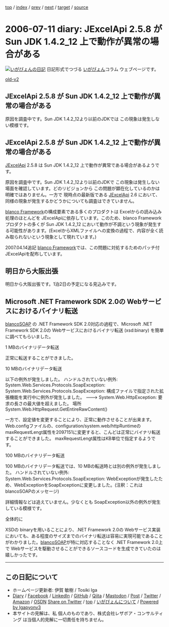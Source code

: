 [top](../index.html) 
 / [index](index.html) 
 / [prev](ig060710.html) 
 / [next](ig060713.html) 
 / [target](https://www.igapyon.jp/igapyon/diary/2006/ig060711.html) 
 / [source](https://github.com/igapyon/diary/blob/master/2006/ig060711.src.md) 

2006-07-11 diary: JExcelApi 2.5.8 が Sun JDK 1.4.2_12 上で動作が異常の場合がある
=====================================================================================================
[![いがぴょんの日記](https://www.igapyon.jp/igapyon/diary/images/iga202308_128.jpg "いがぴょん")](https://www.igapyon.jp/igapyon/diary/memo/memoigapyon.html) 日記形式でつづる [いがぴょん](https://www.igapyon.jp/igapyon/diary/memo/memoigapyon.html)コラム ウェブページです。

[old-v2](ig060711-orig.html)

## JExcelApi 2.5.8 が Sun JDK 1.4.2_12 上で動作が異常の場合がある

原因を調査中です。Sun JDK 1.4.2_12より以前のJDKでは この現象は発生しない模様です。


## JExcelApi 2.5.8 が Sun JDK 1.4.2_12 上で動作が異常の場合がある

[JExcelApi](https://www.igapyon.jp/igapyon/diary/keyword/jexcelapi.html) 2.5.8 は Sun JDK 1.4.2_12 上で動作が異常である場合があるようです。

原因を調査中です。Sun JDK 1.4.2_12より以前のJDKで この現象は発生しない場面を確認しています。どのリビジョンから この問題が顕在化しているのかは明確ではありません。一方で 現時点の最新版である [JExcelApi](https://www.igapyon.jp/igapyon/diary/keyword/jexcelapi.html) 2.6 において、同様の現象が発生するかどうかについても調査はできていません。

[blanco Framework](https://www.igapyon.jp/blanco/blanco.ja.html)の構成要素である多くのプロダクトは Excelからの読み込み処理のほとんどを JExcelApiに依存しています。このため、blanco
Frameworkプロダクトの多くが Sun JDK 1.4.2_12 において動作が不調という現象が発生する可能性があります。(ExcelからXMLファイルへの変換の過程で、内容が全く読み取られないという現象として現れています。)

2007.04.14追記 [blanco Framework](https://www.igapyon.jp/blanco/blanco.ja.html)では、この問題に対処するためのパッチ付 JExcelApiを配布しています。

## 明日から大阪出張

明日から大阪出張です。1泊2日の予定になる見込みです。

## Microsoft .NET Framework SDK 2.0の Webサービスにおけるバイナリ転送

[blancoSOAP](https://www.igapyon.jp/blanco/blancosoap.html) の .NET Framework SDK 2.0対応の過程で、Microsoft .NET
Framework SDK 2.0の Webサービスにおけるバイナリ転送 (xsd:binary) を簡単に調べてもらいました。

1 MBのバイナリデータ転送

正常に転送することができました。

10 MBのバイナリデータ転送

以下の例外が発生しました。
ハンドルされていない例外: System.Web.Services.Protocols.SoapException: System.Web.Services.Protocols.SoapException:
      構成ファイルで指定された拡張機能を実行中に例外が発生しました。 ---> System.Web.HttpException: 要求の長さの最大値を超えました。
      場所 System.Web.HttpRequest.GetEntireRawContent()

一方で、設定値を変更することにより、正常に動作させることが出来ます。
Web.configファイルの、configuration/system.web/httpRuntimeのmaxRequestLengt属性を2097151に変更すると、こんどは正常にバイナリ転送することができました。
maxRequestLengt属性はKB単位で指定するようです。

100 MBのバイナリデータ転送

100 MBのバイナリデータ転送では、10 MBの転送時とは別の例外が発生しました。
ハンドルされていない例外: System.Web.Services.Protocols.SoapException: WebExceptionが発生したため、WebExceptionをSoapExceptionに変更しました。(注釈：これは
      blancoSOAPのメッセージ)

詳細情報などは追えていません。少なくとも SoapException以外の例外が発生している模様です。

全体的に

XSDの binaryを用いることにより、.NET Framework 2.0の Webサービス実装においても、ある程度のサイズまでのバイナリ転送は容易に実現可能であることがわかりました。[blancoSOAP](https://www.igapyon.jp/blanco/blancosoap.html)が特に対応することなく .NET Framework 2.0上で Webサービスを駆動させることができるソースコードを生成できていたのは嬉しかったです。


----------------------------------------------------------------------------------------------------

## この日記について

* ホームページ更新者: 伊賀 敏樹 / Tosiki Iga
* [Diary](https://www.igapyon.jp/igapyon/diary/) / [Facebook](https://www.facebook.com/igapyon) / [LinkedIn](https://www.linkedin.com/in/toshikiiga) / [GitHub](https://github.com/igapyon) / [Qiita](https://qiita.com/igapyon) / [Mastodon](https://social.vivaldi.net/@igapyon) / [Post](https://post.news/igapyon) / [Twitter](https://twitter.com/ToshikiIga) / [Amazon](https://www.amazon.co.jp/%E4%BC%8A%E8%B3%80-%E6%95%8F%E6%A8%B9/e/B004LTQWCQ) / [OSDN](https://ja.osdn.net/users/iga/)
[Share on Twitter](https://twitter.com/intent/tweet?hashtags=igapyon%2Cdiary%2C%E3%81%84%E3%81%8C%E3%81%B4%E3%82%87%E3%82%93&text=JExcelApi+2.5.8+%E3%81%8C+Sun+JDK+1.4.2_12+%E4%B8%8A%E3%81%A7%E5%8B%95%E4%BD%9C%E3%81%8C%E7%95%B0%E5%B8%B8%E3%81%AE%E5%A0%B4%E5%90%88%E3%81%8C%E3%81%82%E3%82%8B&url=https%3A%2F%2Fwww.igapyon.jp%2Figapyon%2Fdiary%2F2006%2Fig060711.html) / [top](../index.html) / [いがぴょんについて](https://www.igapyon.jp/igapyon/diary/memo/memoigapyon.html) / [Powered by Igapyonv3](https://github.com/igapyon/igapyonv3)
* 本サイトの見解は、私 個人のものであり、株式会社レザボア・コンサルティング は当個人的見解に一切責任を持ちません。 
